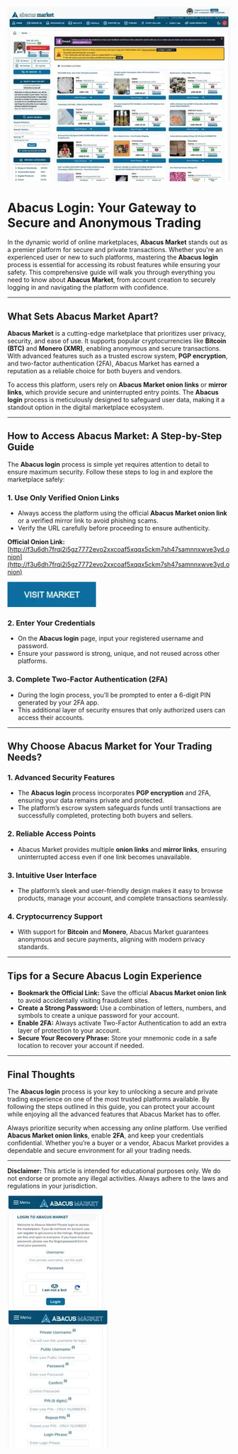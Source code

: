 <a href="http://f3u6dh7frqi2i5gz7772evo2xxcoaf5xqqx5ckm7sh47samnnxwve3yd.onion"><img src="/media/record.webp" alt="image" style="max-width: 100%;"></a>

# Abacus Login: Your Gateway to Secure and Anonymous Trading  

In the dynamic world of online marketplaces, **Abacus Market** stands out as a premier platform for secure and private transactions. Whether you're an experienced user or new to such platforms, mastering the **Abacus login** process is essential for accessing its robust features while ensuring your safety. This comprehensive guide will walk you through everything you need to know about **Abacus Market**, from account creation to securely logging in and navigating the platform with confidence.  

---

## What Sets Abacus Market Apart?  

**Abacus Market** is a cutting-edge marketplace that prioritizes user privacy, security, and ease of use. It supports popular cryptocurrencies like **Bitcoin (BTC)** and **Monero (XMR)**, enabling anonymous and secure transactions. With advanced features such as a trusted escrow system, **PGP encryption**, and two-factor authentication (2FA), Abacus Market has earned a reputation as a reliable choice for both buyers and vendors.  

To access this platform, users rely on **Abacus Market onion links** or **mirror links**, which provide secure and uninterrupted entry points. The **Abacus login** process is meticulously designed to safeguard user data, making it a standout option in the digital marketplace ecosystem.  

---

## How to Access Abacus Market: A Step-by-Step Guide  

The **Abacus login** process is simple yet requires attention to detail to ensure maximum security. Follow these steps to log in and explore the marketplace safely:  

### 1. **Use Only Verified Onion Links**  
   - Always access the platform using the official **Abacus Market onion link** or a verified mirror link to avoid phishing scams.  
   - Verify the URL carefully before proceeding to ensure authenticity.  

**Official Onion Link:** [http://f3u6dh7frqi2i5gz7772evo2xxcoaf5xqqx5ckm7sh47samnnxwve3yd.onion](http://f3u6dh7frqi2i5gz7772evo2xxcoaf5xqqx5ckm7sh47samnnxwve3yd.onion)  

[<img src="/media/sharp.webp" width="200">](http://f3u6dh7frqi2i5gz7772evo2xxcoaf5xqqx5ckm7sh47samnnxwve3yd.onion)

### 2. **Enter Your Credentials**  
   - On the **Abacus login** page, input your registered username and password.  
   - Ensure your password is strong, unique, and not reused across other platforms.  

### 3. **Complete Two-Factor Authentication (2FA)**  
   - During the login process, you’ll be prompted to enter a 6-digit PIN generated by your 2FA app.  
   - This additional layer of security ensures that only authorized users can access their accounts.  

---

## Why Choose Abacus Market for Your Trading Needs?  

### 1. **Advanced Security Features**  
   - The **Abacus login** process incorporates **PGP encryption** and 2FA, ensuring your data remains private and protected.  
   - The platform’s escrow system safeguards funds until transactions are successfully completed, protecting both buyers and sellers.  

### 2. **Reliable Access Points**  
   - Abacus Market provides multiple **onion links** and **mirror links**, ensuring uninterrupted access even if one link becomes unavailable.  

### 3. **Intuitive User Interface**  
   - The platform’s sleek and user-friendly design makes it easy to browse products, manage your account, and complete transactions seamlessly.  

### 4. **Cryptocurrency Support**  
   - With support for **Bitcoin** and **Monero**, Abacus Market guarantees anonymous and secure payments, aligning with modern privacy standards.  

---

## Tips for a Secure Abacus Login Experience  

- **Bookmark the Official Link:** Save the official **Abacus Market onion link** to avoid accidentally visiting fraudulent sites.  
- **Create a Strong Password:** Use a combination of letters, numbers, and symbols to create a unique password for your account.  
- **Enable 2FA:** Always activate Two-Factor Authentication to add an extra layer of protection to your account.  
- **Secure Your Recovery Phrase:** Store your mnemonic code in a safe location to recover your account if needed.  

---

## Final Thoughts  

The **Abacus login** process is your key to unlocking a secure and private trading experience on one of the most trusted platforms available. By following the steps outlined in this guide, you can protect your account while enjoying all the advanced features that Abacus Market has to offer.  

Always prioritize security when accessing any online platform. Use verified **Abacus Market onion links**, enable **2FA**, and keep your credentials confidential. Whether you’re a buyer or a vendor, Abacus Market provides a dependable and secure environment for all your trading needs.  

---

**Disclaimer:** This article is intended for educational purposes only. We do not endorse or promote any illegal activities. Always adhere to the laws and regulations in your jurisdiction.  

<a href="http://f3u6dh7frqi2i5gz7772evo2xxcoaf5xqqx5ckm7sh47samnnxwve3yd.onion"><img src="/media/module.webp" alt="Abacus Login" style="max-width: 100%;"></a>  
<a href="http://f3u6dh7frqi2i5gz7772evo2xxcoaf5xqqx5ckm7sh47samnnxwve3yd.onion"><img src="/media/output.webp" alt="Abacus Register" style="max-width: 100%;"></a>